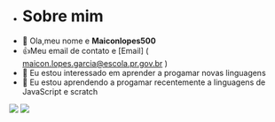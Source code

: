 - # Sobre mim
- 👋 Ola,meu nome e  **Maiconlopes500**
- :+1:Meu email de contato e [Email] ( maicon.lopes.garcia@escola.pr.gov.br )
- 👀 Eu estou interessado em aprender a progamar novas linguagens
- 🌱 Eu estou aprendendo a progamar recentemente a linguagens de JavaScript e scratch

![](https://img.shields.io/badge/Scratch-4D97FF?style=for-the-badge&logo=Scratch&logoColor=white)
![](https://img.shields.io/badge/JavaScript-323330?style=for-the-badge&logo=javascript&logoColor=F7DF1E)
